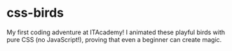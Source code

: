 # css-birds
My first coding adventure at ITAcademy! I animated these playful birds with pure CSS (no JavaScript!), proving that even a beginner can create magic.
